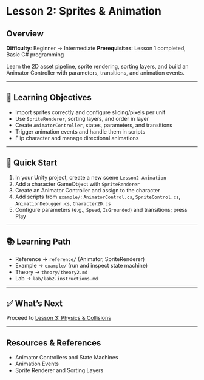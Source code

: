 # Lesson 2: Sprites & Animation

## Overview

**Difficulty**: Beginner → Intermediate
**Prerequisites**: Lesson 1 completed, Basic C# programming

Learn the 2D asset pipeline, sprite rendering, sorting layers, and build an Animator Controller with parameters, transitions, and animation events.

---

## 🎯 Learning Objectives

- Import sprites correctly and configure slicing/pixels per unit
- Use `SpriteRenderer`, sorting layers, and order in layer
- Create `AnimatorController`, states, parameters, and transitions
- Trigger animation events and handle them in scripts
- Flip character and manage directional animations

---

## 🚀 Quick Start

1. In your Unity project, create a new scene `Lesson2-Animation`
2. Add a character GameObject with `SpriteRenderer`
3. Create an Animator Controller and assign to the character
4. Add scripts from `example/`: `AnimatorControl.cs`, `SpriteControl.cs`, `AnimationDebugger.cs`, `Character2D.cs`
5. Configure parameters (e.g., `Speed`, `IsGrounded`) and transitions; press Play

---

## 📚 Learning Path

- Reference → `reference/` (Animator, SpriteRenderer)
- Example → `example/` (run and inspect state machine)
- Theory → `theory/theory2.md`
- Lab → `lab/lab2-instructions.md`

---

## ✅ What’s Next

Proceed to [Lesson 3: Physics & Collisions](../lesson3-physics-collision/)

---

## Resources & References

- Animator Controllers and State Machines
- Animation Events
- Sprite Renderer and Sorting Layers


